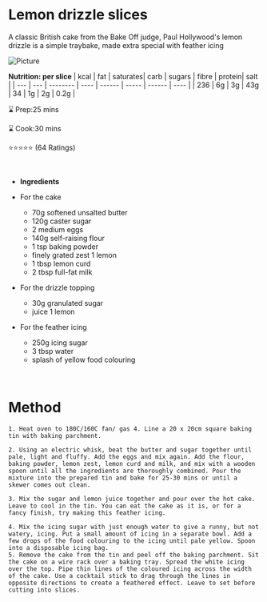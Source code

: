 # **Lemon drizzle slices**
A classic British cake from the Bake Off judge, Paul Hollywood's lemon drizzle is a simple traybake, made extra special with feather icing

![Picture](https://images.immediate.co.uk/production/volatile/sites/30/2020/08/lemon-drizzle-slices-ef377c7.jpg?quality=90&amp;resize=440,400)

**Nutrition: per slice**
| kcal | fat | saturates| carb | sugars | fibre | protein| salt | 
| ---  | --- | -------- | ---- | ------ | ----- | ------ | ---- |
| 236  | 6g  | 3g       | 43g  | 34     | 1g    | 2g     | 0.2g | 


  ⌛  Prep:25 mins

  ⌛ Cook:30 mins

⭐⭐⭐⭐⭐ (64 Ratings)

&nbsp;

* **Ingredients**
* For the cake

    * 70g softened unsalted butter
    * 120g caster sugar
    * 2 medium eggs
    * 140g self-raising flour
    * 1 tsp baking powder
    * finely grated zest 1 lemon
    * 1 tbsp lemon curd
    * 2 tbsp full-fat milk

* For the drizzle topping

    * 30g granulated sugar
    * juice 1 lemon

* For the feather icing

    * 250g icing sugar
    * 3 tbsp water
    * splash of yellow food colouring

&nbsp;

# **Method**

    1. Heat oven to 180C/160C fan/ gas 4. Line a 20 x 20cm square baking tin with baking parchment.
    
    2. Using an electric whisk, beat the butter and sugar together until pale, light and fluffy. Add the eggs and mix again. Add the flour, baking powder, lemon zest, lemon curd and milk, and mix with a wooden spoon until all the ingredients are thoroughly combined. Pour the mixture into the prepared tin and bake for 25-30 mins or until a skewer comes out clean.
    
    3. Mix the sugar and lemon juice together and pour over the hot cake. Leave to cool in the tin. You can eat the cake as it is, or for a fancy finish, try making this feather icing.
    
    4. Mix the icing sugar with just enough water to give a runny, but not watery, icing. Put a small amount of icing in a separate bowl. Add a few drops of the food colouring to the icing until pale yellow. Spoon into a disposable icing bag.
    5. Remove the cake from the tin and peel off the baking parchment. Sit the cake on a wire rack over a baking tray. Spread the white icing over the top. Pipe thin lines of the coloured icing across the width of the cake. Use a cocktail stick to drag through the lines in opposite directions to create a feathered effect. Leave to set before cutting into slices.